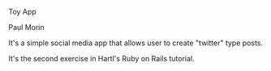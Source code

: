 Toy App

Paul Morin

It's a simple social media app that allows user to create "twitter" type posts.

It's the second exercise in Hartl's Ruby on Rails tutorial.
